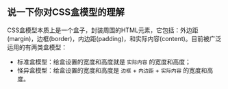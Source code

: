 ## 说一下你对CSS盒模型的理解

CSS盒模型本质上是一个盒子，封装周围的HTML元素，它包括：外边距(margin)，边框(border)，内边距(padding)，和实际内容(content)。目前被广泛运用的有两类盒模型：
- 标准盒模型：给盒设置的宽度和高度就是 `实际内容` 的宽度和高度；
- 怪异盒模型：给盒设置的宽度和高度是 `边框` + `内边距` + `实际内容` 的宽度和高度。
